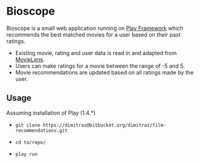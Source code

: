 # Bioscope #

Bioscope is a small web application running on [Play Framework](https://www.playframework.com) which recommends the best matched movies for a user based on their past ratings. 

* Existing movie, rating and user data is read in and adapted from [MovieLens](https://movielens.org/info/about).
* Users can make ratings for a movie between the range of -5 and 5.
* Movie recommendations are updated based on all ratings made by the user. 


## Usage ##

Assuming installation of Play (1.4.*)

* `git clone https://dimitraz@bitbucket.org/dimitraz/film-recommendations.git`

* `cd to/repo/`

* `play run` 